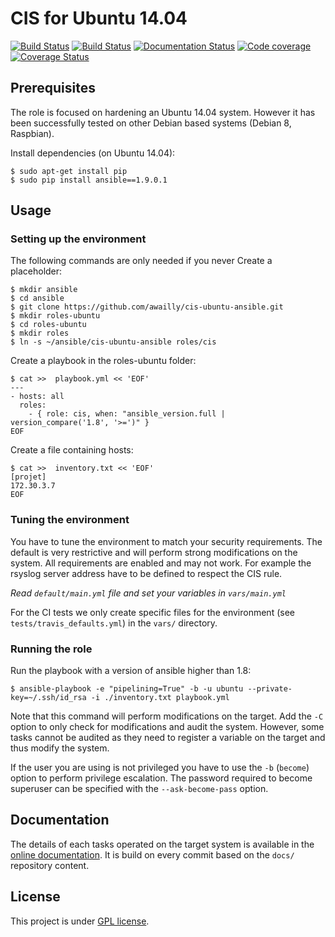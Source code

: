 # CIS for Ubuntu 14.04

[![Build Status](https://travis-ci.org/awailly/cis-ubuntu-ansible.svg?branch=master)](https://travis-ci.org/awailly/cis-ubuntu-ansible)
[![Build Status](https://drone.io/github.com/awailly/cis-ubuntu-ansible/status.png)](https://drone.io/github.com/awailly/cis-ubuntu-ansible/latest)
[![Documentation Status](https://readthedocs.org/projects/cis-ubuntu-ansible/badge/?version=latest)](https://readthedocs.org/projects/cis-ubuntu-ansible/?badge=latest)
[![Code coverage](https://drone.io/github.com/awailly/cis-ubuntu-ansible/files/coverage.png?version=latest)](https://drone.io/github.com/awailly/cis-ubuntu-ansible)
[![Coverage Status](https://coveralls.io/repos/awailly/cis-ubuntu-ansible/badge.svg?branch=master)](https://coveralls.io/r/awailly/cis-ubuntu-ansible?branch=master)

## Prerequisites

The role is focused on hardening an Ubuntu 14.04 system. However it has been successfully tested on other Debian based systems (Debian 8, Raspbian).

Install dependencies (on Ubuntu 14.04):

    $ sudo apt-get install pip
    $ sudo pip install ansible==1.9.0.1

## Usage

### Setting up the environment

The following commands are only needed if you never
Create a placeholder:

    $ mkdir ansible
    $ cd ansible
    $ git clone https://github.com/awailly/cis-ubuntu-ansible.git
    $ mkdir roles-ubuntu
    $ cd roles-ubuntu
    $ mkdir roles
    $ ln -s ~/ansible/cis-ubuntu-ansible roles/cis

Create a playbook in the roles-ubuntu folder:

    $ cat >>  playbook.yml << 'EOF'
    ---
    - hosts: all
      roles:
        - { role: cis, when: "ansible_version.full | version_compare('1.8', '>=')" }
    EOF

Create a file containing hosts:

    $ cat >>  inventory.txt << 'EOF'
    [projet]
    172.30.3.7
    EOF

### Tuning the environment

You have to tune the environment to match your security requirements. The default is very restrictive and will perform strong modifications on the system. All requirements are enabled and may not work. For example the rsyslog server address have to be defined to respect the CIS rule.

*Read `default/main.yml` file and set your variables in `vars/main.yml`*

For the CI tests we only create specific files for the environment (see `tests/travis_defaults.yml`) in the `vars/` directory.

### Running the role

Run the playbook with a version of ansible higher than 1.8:

    $ ansible-playbook -e "pipelining=True" -b -u ubuntu --private-key=~/.ssh/id_rsa -i ./inventory.txt playbook.yml

Note that this command will perform modifications on the target. Add the `-C` option to only check for modifications and audit the system. However, some tasks cannot be audited as they need to register a variable on the target and thus modify the system.

If the user you are using is not privileged you have to use the `-b` (`become`) option to perform privilege escalation. The password required to become superuser can be specified with the `--ask-become-pass` option.

## Documentation

The details of each tasks operated on the target system is available in the [online documentation](http://cis-ubuntu-ansible.readthedocs.org/en/latest/). It is build on every commit based on the `docs/` repository content.

## License

This project is under [GPL license](LICENSE).
